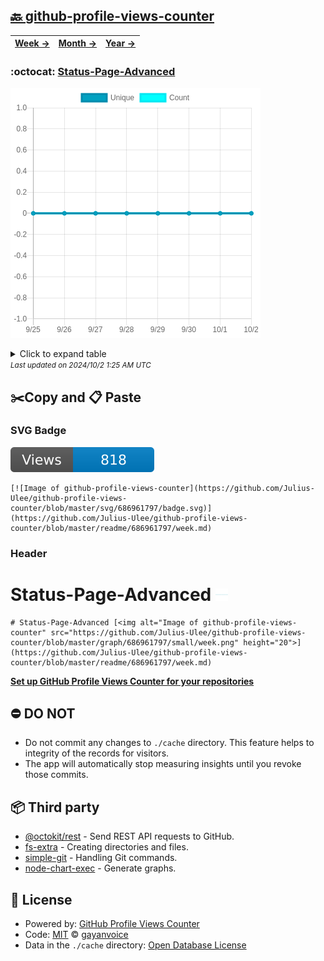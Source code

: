 ## [🔙 github-profile-views-counter](https://github.com/Julius-Ulee/github-profile-views-counter)
| [**Week →**](https://github.com/Julius-Ulee/github-profile-views-counter/blob/master/readme/686961797/week.md) | [**Month →**](https://github.com/Julius-Ulee/github-profile-views-counter/blob/master/readme/686961797/month.md) | [**Year →**](https://github.com/Julius-Ulee/github-profile-views-counter/blob/master/readme/686961797/year.md) |
| ---- | ---- | ----- |
### :octocat: [Status-Page-Advanced](https://github.com/Julius-Ulee/Status-Page-Advanced)
![Image of github-profile-views-counter](https://github.com/Julius-Ulee/github-profile-views-counter/blob/master/graph/686961797/large/week.png)

<details>
	<summary>Click to expand table</summary>
	<h2>:calendar: Week Page Views Table</h2>
<table>
	<tr>
		<th>
			Last Updated
		</th>
		<th>
			Unique
		</th>
		<th>
			Count
		</th>
	</tr>
	<tr>
		<td>
			<code>2024/10/2</code>
		</td>
		<td>
			<code>0</code>
		</td>
		<td>
			<code>0</code>
		</td>
	</tr>
	<tr>
		<td>
			<code>2024/10/1</code>
		</td>
		<td>
			<code>0</code>
		</td>
		<td>
			<code>0</code>
		</td>
	</tr>
	<tr>
		<td>
			<code>2024/9/30</code>
		</td>
		<td>
			<code>0</code>
		</td>
		<td>
			<code>0</code>
		</td>
	</tr>
	<tr>
		<td>
			<code>2024/9/29</code>
		</td>
		<td>
			<code>0</code>
		</td>
		<td>
			<code>0</code>
		</td>
	</tr>
	<tr>
		<td>
			<code>2024/9/28</code>
		</td>
		<td>
			<code>0</code>
		</td>
		<td>
			<code>0</code>
		</td>
	</tr>
	<tr>
		<td>
			<code>2024/9/27</code>
		</td>
		<td>
			<code>0</code>
		</td>
		<td>
			<code>0</code>
		</td>
	</tr>
	<tr>
		<td>
			<code>2024/9/26</code>
		</td>
		<td>
			<code>0</code>
		</td>
		<td>
			<code>0</code>
		</td>
	</tr>
	<tr>
		<td>
			<code>2024/9/25</code>
		</td>
		<td>
			<code>0</code>
		</td>
		<td>
			<code>0</code>
		</td>
	</tr>
</table>

</details>
<small><i>Last updated on 2024/10/2 1:25 AM UTC</i></small>

## ✂️Copy and 📋 Paste
### SVG Badge
[![Image of github-profile-views-counter](https://github.com/Julius-Ulee/github-profile-views-counter/blob/master/svg/686961797/badge.svg)](https://github.com/Julius-Ulee/github-profile-views-counter/blob/master/readme/686961797/week.md)
```readme
[![Image of github-profile-views-counter](https://github.com/Julius-Ulee/github-profile-views-counter/blob/master/svg/686961797/badge.svg)](https://github.com/Julius-Ulee/github-profile-views-counter/blob/master/readme/686961797/week.md)
```
### Header
# Status-Page-Advanced [<img alt="Image of github-profile-views-counter" src="https://github.com/Julius-Ulee/github-profile-views-counter/blob/master/graph/686961797/small/week.png" height="20">](https://github.com/Julius-Ulee/github-profile-views-counter/blob/master/readme/686961797/week.md)
```readme
# Status-Page-Advanced [<img alt="Image of github-profile-views-counter" src="https://github.com/Julius-Ulee/github-profile-views-counter/blob/master/graph/686961797/small/week.png" height="20">](https://github.com/Julius-Ulee/github-profile-views-counter/blob/master/readme/686961797/week.md)
```
[**Set up GitHub Profile Views Counter for your repositories**](https://github.com/gayanvoice/github-profile-views-counter)
## ⛔ DO NOT
- Do not commit any changes to `./cache` directory. This feature helps to integrity of the records for visitors.
- The app will automatically stop measuring insights until you revoke those commits.
## 📦 Third party

- [@octokit/rest](https://www.npmjs.com/package/@octokit/rest) - Send REST API requests to GitHub.
- [fs-extra](https://www.npmjs.com/package/fs-extra) - Creating directories and files.
- [simple-git](https://www.npmjs.com/package/simple-git) - Handling Git commands.
- [node-chart-exec](https://www.npmjs.com/package/node-chart-exec) - Generate graphs.
## 📄 License
- Powered by: [GitHub Profile Views Counter](https://github.com/gayanvoice/github-profile-views-counter)
- Code: [MIT](./LICENSE) © [gayanvoice](https://github.com/gayanvoice/github-profile-views-counter)
- Data in the `./cache` directory: [Open Database License](https://opendatacommons.org/licenses/odbl/1-0/)
